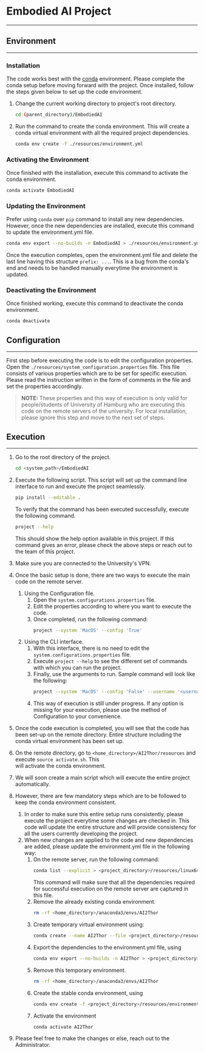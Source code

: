 # Embodied AI Project

---
## Environment

---
### Installation

The code works best with the [conda](https://docs.conda.io/projects/conda/en/latest/) 
environment. Please complete the conda setup before moving forward with the project.
Once installed, follow the steps given below to set up the code environment.

1. Change the current working directory to project's root directory. 
    ```bash
    cd (parent_directory)/EmbodiedAI
    ```
2. Run the command to create the conda environment. This will create a conda virtual 
environment with all the required project dependencies.
    ```bash
    conda env create -f ./resources/environment.yml
    ```

### Activating the Environment
Once finished with the installation, execute this command to activate the conda environment.

```bash
conda activate EmbodiedAI
```

### Updating the Environment

Prefer using ```conda``` over ```pip``` command to install any new dependencies. However, once 
the new dependencies are installed, execute this command to update the environment.yml file.

```bash
conda env export --no-builds -n EmbodiedAI > ./resources/environment.yml
```

Once the execution completes, open the environment.yml file and delete the last line having this
structure ```prefix: ...```. This is a bug from the conda's end and needs to be handled manually everytime the environment is updated.

### Deactivating the Environment
Once finished working, execute this command to deactivate the conda environment.

```bash
conda deactivate
```

## Configuration

---
First step before executing the code is to edit the configuration properties. Open the 
```./resources/system_configuration.properties``` file. This file consists of various properties
which are to be set for specific execution. Please read the instruction written in the form of 
comments in the file and set the properties accordingly.

> **NOTE:**
> These properties and this way of execution is only valid for people/students of University of 
> Hamburg who are executing this code on the remote servers of the university. For local 
> installation, please ignore this step and move to the next set of steps. 

## Execution

---
1. Go to the root directory of the project.

   ```bash
   cd <system_path>/EmbodiedAI
   ```

2. Execute the following script. This script will set up the command line interface to run and 
execute the project seamlessly.

   ```bash
   pip install --editable .
   ```

   To verify that the command has been executed successfully, execute the following command.

   ```bash
   project --help
   ```

   This should show the help option available in this project. If this command gives an error, please check the above steps or reach out to 
the team of this project.

3. Make sure you are connected to the University's VPN. 

4. Once the basic setup is done, there are two ways to execute the main code on the remote server.
   1. Using the Configuration file.
      1. Open the ```system.configurations.properties``` file.
      2. Edit the properties according to where you want to execute the code.
      3. Once completed, run the following command:
         ```bash
         project --system 'MacOS' --config 'True' 
         ```
   2. Using the CLI interface.
      1. With this interface, there is no need to edit the ```system.configurations.properties``` file.
      2. Execute ```project --help``` to see the different set of commands with which you can run the project.
      3. Finally, use the arguments to run. Sample command will look like the following:
         ```bash
         project --system 'MacOS' --config 'False' --username '<username>' --password '<password>' 
         ```
      4. This way of execution is still under progress. If any option is missing for your execution,
         please use the method of Configuration to your convenience.
      
5. Once the code execution is completed, you will see that the code has been set-up on the remote directory. 
Entire structure including the conda virtual environment has been set up.

6. On the remote directory, go to ```<home_directory>/AI2Thor/resources``` and execute ```source activate.sh```. This  
will activate the conda environment.

7. We will soon create a main script which will execute the entire project automatically.

8. However, there are few mandatory steps which are to be followed to keep the conda environment consistent.
   1. In order to make sure this entire setup runs consistently, please execute the project everytime some changes 
   are checked in. This code will update the entire structure and will provide consistency for all the users currently developing the project.
   2. When new changes are applied to the code and new dependencies are added, please update the environment.yml file in the following way:
      1. On the remote server, run the following command:
         ```bash
         conda list --explicit > <project_directory>/resources/linux64.txt
         ```
         This command will make sure that all the dependencies required for successful execution on the remote server are captured in this file.
      2. Remove the already existing conda environment.
         ```bash
         rm -rf <home_directory>/anaconda3/envs/AI2Thor
         ```
      3. Create temporary virtual environment using:
         ```bash
         conda create --name AI2Thor --file <project_directory>/resources/linux64.txt
         ```
      4. Export the dependencies to the environment.yml file, using
         ```bash
         conda env export --no-builds -n AI2Thor > <project_directory>/resources/environment.yml
         ```
      5. Remove this temporary environment.
         ```bash
         rm -rf <home_directory>/anaconda3/envs/AI2Thor
         ```
      6. Create the stable conda environment, using
         ```bash
         conda env create -f <project_directory>/resources/environment.yml
         ```
      7. Activate the environment
         ```bash
         conda activate AI2Thor
         ```
9. Please feel free to make the changes or else, reach out to the Administrator.
